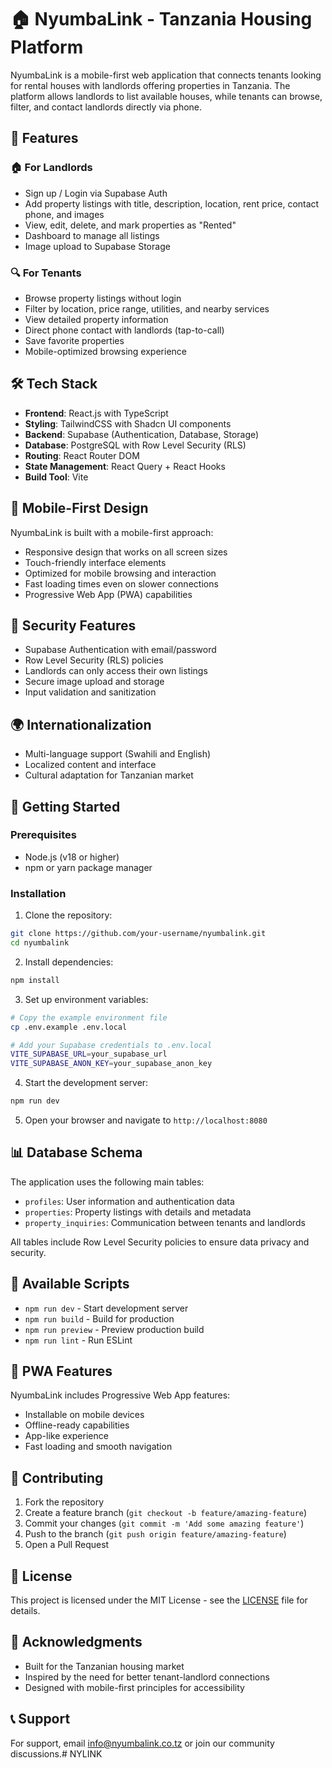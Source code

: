 # 🏠 NyumbaLink - Tanzania Housing Platform

NyumbaLink is a mobile-first web application that connects tenants looking for rental houses with landlords offering properties in Tanzania. The platform allows landlords to list available houses, while tenants can browse, filter, and contact landlords directly via phone.

## 🎯 Features

### 🏠 For Landlords
- Sign up / Login via Supabase Auth
- Add property listings with title, description, location, rent price, contact phone, and images
- View, edit, delete, and mark properties as "Rented"
- Dashboard to manage all listings
- Image upload to Supabase Storage

### 🔍 For Tenants
- Browse property listings without login
- Filter by location, price range, utilities, and nearby services
- View detailed property information
- Direct phone contact with landlords (tap-to-call)
- Save favorite properties
- Mobile-optimized browsing experience

## 🛠️ Tech Stack

- **Frontend**: React.js with TypeScript
- **Styling**: TailwindCSS with Shadcn UI components
- **Backend**: Supabase (Authentication, Database, Storage)
- **Database**: PostgreSQL with Row Level Security (RLS)
- **Routing**: React Router DOM
- **State Management**: React Query + React Hooks
- **Build Tool**: Vite

## 📱 Mobile-First Design

NyumbaLink is built with a mobile-first approach:
- Responsive design that works on all screen sizes
- Touch-friendly interface elements
- Optimized for mobile browsing and interaction
- Fast loading times even on slower connections
- Progressive Web App (PWA) capabilities

## 🔐 Security Features

- Supabase Authentication with email/password
- Row Level Security (RLS) policies
- Landlords can only access their own listings
- Secure image upload and storage
- Input validation and sanitization

## 🌍 Internationalization

- Multi-language support (Swahili and English)
- Localized content and interface
- Cultural adaptation for Tanzanian market

## 🚀 Getting Started

### Prerequisites
- Node.js (v18 or higher)
- npm or yarn package manager

### Installation

1. Clone the repository:
```sh
git clone https://github.com/your-username/nyumbalink.git
cd nyumbalink
```

2. Install dependencies:
```sh
npm install
```

3. Set up environment variables:
```sh
# Copy the example environment file
cp .env.example .env.local

# Add your Supabase credentials to .env.local
VITE_SUPABASE_URL=your_supabase_url
VITE_SUPABASE_ANON_KEY=your_supabase_anon_key
```

4. Start the development server:
```sh
npm run dev
```

5. Open your browser and navigate to `http://localhost:8080`

## 📊 Database Schema

The application uses the following main tables:

- `profiles`: User information and authentication data
- `properties`: Property listings with details and metadata
- `property_inquiries`: Communication between tenants and landlords

All tables include Row Level Security policies to ensure data privacy and security.

## 🔧 Available Scripts

- `npm run dev` - Start development server
- `npm run build` - Build for production
- `npm run preview` - Preview production build
- `npm run lint` - Run ESLint

## 📱 PWA Features

NyumbaLink includes Progressive Web App features:
- Installable on mobile devices
- Offline-ready capabilities
- App-like experience
- Fast loading and smooth navigation

## 🤝 Contributing

1. Fork the repository
2. Create a feature branch (`git checkout -b feature/amazing-feature`)
3. Commit your changes (`git commit -m 'Add some amazing feature'`)
4. Push to the branch (`git push origin feature/amazing-feature`)
5. Open a Pull Request

## 📄 License

This project is licensed under the MIT License - see the [LICENSE](LICENSE) file for details.

## 🙏 Acknowledgments

- Built for the Tanzanian housing market
- Inspired by the need for better tenant-landlord connections
- Designed with mobile-first principles for accessibility

## 📞 Support

For support, email info@nyumbalink.co.tz or join our community discussions.#   N Y L I N K  
 